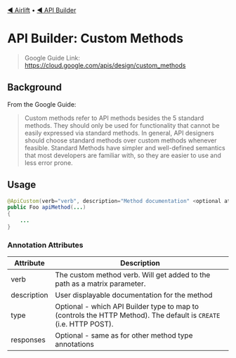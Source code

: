 [◀︎ Airlift](../../README.md) • [◀︎ API Builder](../README.md)

# API Builder: Custom Methods

> Google Guide Link: https://cloud.google.com/apis/design/custom_methods

## Background

From the Google Guide:

> Custom methods refer to API methods besides the 5 standard methods. They should only be used for functionality 
> that cannot be easily expressed via standard methods. In general, API designers should choose standard methods 
> over custom methods whenever feasible. Standard Methods have simpler and well-defined semantics that most 
> developers are familiar with, so they are easier to use and less error prone.

## Usage

```java
@ApiCustom(verb="verb", description="Method documentation" <optional attributes>)
public Foo apiMethod(...)
{
    ...
}
```

### Annotation Attributes

| Attribute   | Description                                                                                                       |
|-------------|-------------------------------------------------------------------------------------------------------------------|
| verb        | The custom method verb. Will get added to the path as a matrix parameter.                                         |
| description | User displayable documentation for the method                                                                     |
| type        | Optional - which API Builder type to map to (controls the HTTP Method). The default is `CREATE` (i.e. HTTP POST). |
| responses   | Optional - same as for other method type annotations                                                              |
